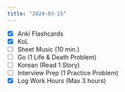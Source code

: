 ```yaml
---
title: "2024-03-15"
---
```


- [x] Anki Flashcards
- [x] KoL
- [ ] Sheet Music (10 min.)
- [ ] Go (1 Life & Death Problem)
- [ ] Korean (Read 1 Story)
- [ ] Interview Prep (1 Practice Problem)
- [x] Log Work Hours (Max 3 hours)